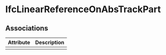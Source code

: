IfcLinearReferenceOnAbsTrackPart
================================
Associations
------------
| Attribute   | Description   |
|-------------|---------------|
|             |               |

